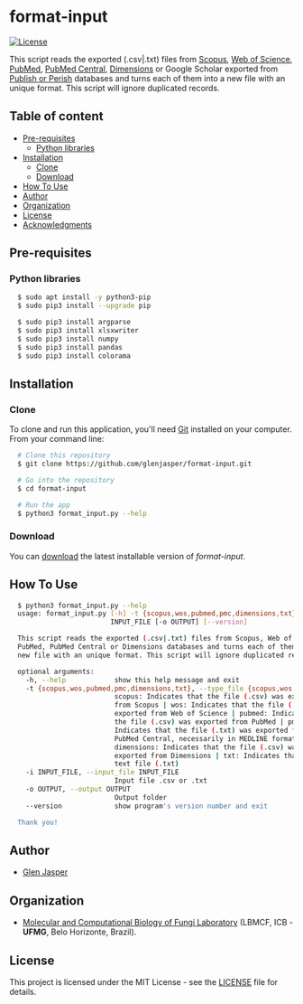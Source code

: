 format-input
======================
[![License](https://poser.pugx.org/badges/poser/license.svg)](./LICENSE)

This script reads the exported (.csv|.txt) files from [Scopus](https://www.scopus.com), [Web of Science](https://clarivate.com/webofsciencegroup/solutions/web-of-science), [PubMed](https://www.ncbi.nlm.nih.gov/pubmed), [PubMed Central](https://www.ncbi.nlm.nih.gov/pmc), [Dimensions](https://app.dimensions.ai) or Google Scholar exported from [Publish or Perish](https://harzing.com/resources/publish-or-perish) databases and turns each of them into a new file with an unique format. This script will ignore duplicated records.

## Table of content

- [Pre-requisites](#pre-requisites)
    - [Python libraries](#python-libraries)
- [Installation](#installation)
    - [Clone](#clone)
    - [Download](#download)
- [How To Use](#how-to-use)
- [Author](#author)
- [Organization](#organization)
- [License](#license)
- [Acknowledgments](#acknowledgments)

## Pre-requisites

### Python libraries

```sh
  $ sudo apt install -y python3-pip
  $ sudo pip3 install --upgrade pip
```

```sh
  $ sudo pip3 install argparse
  $ sudo pip3 install xlsxwriter
  $ sudo pip3 install numpy
  $ sudo pip3 install pandas
  $ sudo pip3 install colorama
```

## Installation

### Clone

To clone and run this application, you'll need [Git](https://git-scm.com) installed on your computer. From your command line:

```bash
  # Clone this repository
  $ git clone https://github.com/glenjasper/format-input.git

  # Go into the repository
  $ cd format-input

  # Run the app
  $ python3 format_input.py --help
```

### Download

You can [download](https://github.com/glenjasper/format-input/archive/master.zip) the latest installable version of _format-input_.

## How To Use

```sh
  $ python3 format_input.py --help
  usage: format_input.py [-h] -t {scopus,wos,pubmed,pmc,dimensions,txt} -i
                         INPUT_FILE [-o OUTPUT] [--version]

  This script reads the exported (.csv|.txt) files from Scopus, Web of Science,
  PubMed, PubMed Central or Dimensions databases and turns each of them into a
  new file with an unique format. This script will ignore duplicated records.

  optional arguments:
    -h, --help            show this help message and exit
    -t {scopus,wos,pubmed,pmc,dimensions,txt}, --type_file {scopus,wos,pubmed,pmc,dimensions,txt}
                          scopus: Indicates that the file (.csv) was exported
                          from Scopus | wos: Indicates that the file (.csv) was
                          exported from Web of Science | pubmed: Indicates that
                          the file (.csv) was exported from PubMed | pmc:
                          Indicates that the file (.txt) was exported from
                          PubMed Central, necessarily in MEDLINE format |
                          dimensions: Indicates that the file (.csv) was
                          exported from Dimensions | txt: Indicates that it is a
                          text file (.txt)
    -i INPUT_FILE, --input_file INPUT_FILE
                          Input file .csv or .txt
    -o OUTPUT, --output OUTPUT
                          Output folder
    --version             show program's version number and exit

  Thank you!
```

## Author

* [Glen Jasper](https://github.com/glenjasper)

## Organization
* [Molecular and Computational Biology of Fungi Laboratory](https://sites.icb.ufmg.br/lbmcf/index.html) (LBMCF, ICB - **UFMG**, Belo Horizonte, Brazil).

## License

This project is licensed under the MIT License - see the [LICENSE](./LICENSE) file for details.
